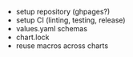 - setup repository (ghpages?)
- setup CI (linting,  testing, release)
- values.yaml schemas
- chart.lock
- reuse macros across charts
